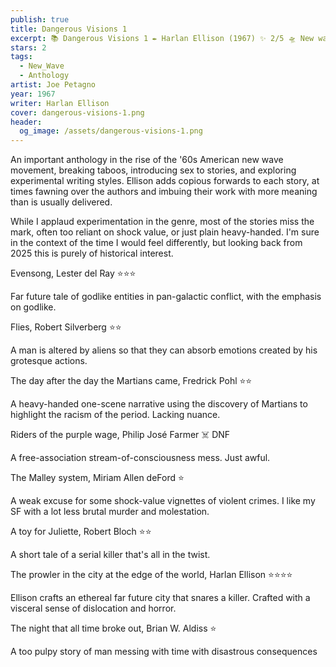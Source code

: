 ```yaml
---
publish: true
title: Dangerous Visions 1
excerpt: 📚 Dangerous Visions 1 ✒️ Harlan Ellison (1967) ✨ 2/5 🛸 New wave anthology 🖌️ Joe Petagno
stars: 2
tags:
  - New_Wave
  - Anthology
artist: Joe Petagno
year: 1967
writer: Harlan Ellison
cover: dangerous-visions-1.png
header:
  og_image: /assets/dangerous-visions-1.png
---
```

An important anthology in the rise of the '60s American new wave movement, breaking taboos, introducing sex to stories, and exploring experimental writing styles. Ellison adds copious forwards to each story, at times fawning over the authors and imbuing their work with more meaning than is usually delivered.  
  
While I applaud experimentation in the genre, most of the stories miss the mark, often too reliant on shock value, or just plain heavy-handed. I'm sure in the context of the time I would feel differently, but looking back from 2025 this is purely of historical interest.  
  
Evensong, Lester del Ray ⭐⭐⭐  
  
Far future tale of godlike entities in pan-galactic conflict, with the emphasis on godlike.  
  
Flies, Robert Silverberg ⭐⭐  
  
A man is altered by aliens so that they can absorb emotions created by his grotesque actions.  
  
The day after the day the Martians came, Fredrick Pohl ⭐⭐  
  
A heavy-handed one-scene narrative using the discovery of Martians to highlight the racism of the period. Lacking nuance.  
  
Riders of the purple wage, Philip José Farmer ☠️ DNF  
  
A free-association stream-of-consciousness mess. Just awful.  
  
The Malley system, Miriam Allen deFord ⭐  
  
A weak excuse for some shock-value vignettes of violent crimes. I like my SF with a lot less brutal murder and molestation.  
  
A toy for Juliette, Robert Bloch ⭐⭐  
  
A short tale of a serial killer that's all in the twist.  
  
The prowler in the city at the edge of the world, Harlan Ellison ⭐⭐⭐⭐  
  
Ellison crafts an ethereal far future city that snares a killer. Crafted with a visceral sense of dislocation and horror.  
  
The night that all time broke out, Brian W. Aldiss ⭐  
  
A too pulpy story of man messing with time with disastrous consequences
